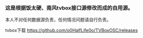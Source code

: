 
### 这是根据饭太硬、南风tvbox接口源修改而成的自用源。

本人不对任何数据源负责，任何情况问题请自行负责。

tvbox下载
https://github.com/o0HalfLife0o/TVBoxOSC/releases





